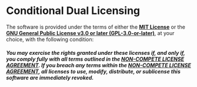 # Conditional Dual Licensing

The software is provided under the terms of either the **[MIT License](./LICENSE_(OPTION1)_MIT.txt)** or the **[GNU General Public License v3.0 or later (GPL-3.0-or-later)](./LICENSE_(OPTION2)_GPL-3_0.txt)**, at your choice, with the following condition:

##### You may exercise the rights granted under these licenses if, and only if, you comply fully with all terms outlined in the [NON-COMPETE LICENSE AGREEMENT](./NON-COMPETE_LICENSE_AGREEMENT.md). If you breach any terms within the [NON-COMPETE LICENSE AGREEMENT](./NON-COMPETE_LICENSE_AGREEMENT.md), all licenses to use, modify, distribute, or sublicense this software are immediately revoked.
